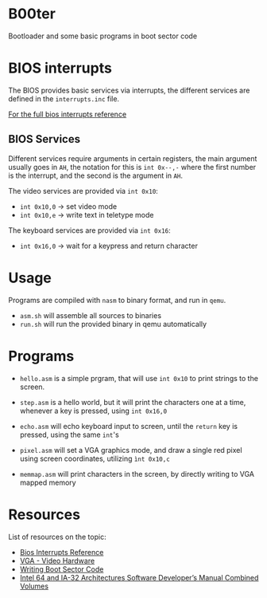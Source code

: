 # B00ter

Bootloader and some basic programs in boot sector code

# BIOS interrupts

The BIOS provides basic services via interrupts, the different services
are defined in the `interrupts.inc` file.

[For the full bios interrupts reference](https://www.stanislavs.org/helppc/idx_interrupt.html)

## BIOS Services

Different services require arguments in certain registers, the main argument
usually goes in `AH`, the notation for this is `int 0x--,-` where the first
number is the interrupt, and the second is the argument in `AH`.

The video services are provided via `int 0x10`:
- `int 0x10,0` -> set video mode
- `int 0x10,e` -> write text in teletype mode

The keyboard services are provided via `int 0x16`:
- `int 0x16,0` -> wait for a keypress and return character

# Usage

Programs are compiled with `nasm` to binary format, and run in `qemu`.

- `asm.sh` will assemble all sources to binaries
- `run.sh` will run the provided binary in qemu automatically

# Programs

- `hello.asm` is a simple prgram, that will use `int 0x10` to print strings
  to the screen.

- `step.asm` is a hello world, but it will print the characters one at a time,
  whenever a key is pressed, using `int 0x16,0`

- `echo.asm` will echo keyboard input to screen, until the `return` key is
  pressed, using the same `int`'s

- `pixel.asm` will set a VGA graphics mode, and draw a single red pixel using
  screen coordinates, utilizing `ìnt 0x10,c`

- `memmap.asm` will print characters in the screen, by directly writing to
  VGA mapped memory

# Resources

List of resources on the topic:

- [Bios Interrupts Reference](https://www.stanislavs.org/helppc/idx_interrupt.html)
- [VGA - Video Hardware](http://www.osdever.net/FreeVGA/home.htm)
- [Writing Boot Sector Code](https://susam.in/blog/writing-boot-sector-code/)
- [Intel 64 and IA-32 Architectures Software Developer’s Manual Combined Volumes](https://software.intel.com/content/dam/develop/public/us/en/documents/325462-sdm-vol-1-2abcd-3abcd.pdf)